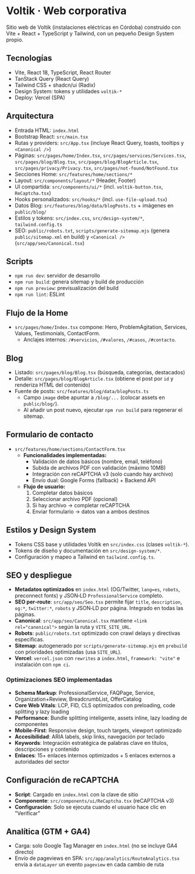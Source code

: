 # Voltik · Web corporativa

Sitio web de Voltik (instalaciones eléctricas en Córdoba) construido con Vite + React + TypeScript y Tailwind, con un pequeño Design System propio.

## Tecnologías
- Vite, React 18, TypeScript, React Router
- TanStack Query (React Query)
- Tailwind CSS + shadcn/ui (Radix)
- Design System: tokens y utilidades `voltik-*`
- Deploy: Vercel (SPA)

## Arquitectura
- Entrada HTML: `index.html`
- Bootstrap React: `src/main.tsx`
- Rutas y providers: `src/App.tsx` (incluye React Query, toasts, tooltips y `<Canonical />`)
- Páginas: `src/pages/home/Index.tsx`, `src/pages/services/Services.tsx`, `src/pages/blog/Blog.tsx`, `src/pages/blog/BlogArticle.tsx`, `src/pages/privacy/Privacy.tsx`, `src/pages/not-found/NotFound.tsx`
- Secciones Home: `src/features/home/sections/*`
- Layout: `src/components/layout/*` (Header, Footer)
- UI compartida: `src/components/ui/*` (incl. `voltik-button.tsx`, `ReCaptcha.tsx`)
- Hooks personalizados: `src/hooks/*` (incl. `use-file-upload.tsx`)
- Datos Blog: `src/features/blog/data/blogPosts.ts` + imágenes en `public/blog/`
- Estilos y tokens: `src/index.css`, `src/design-system/*`, `tailwind.config.ts`
- SEO: `public/robots.txt`, `scripts/generate-sitemap.mjs` (genera `public/sitemap.xml` en build) y `<Canonical />` (`src/app/seo/Canonical.tsx`)

## Scripts
- `npm run dev`: servidor de desarrollo
- `npm run build`: genera sitemap y build de producción
- `npm run preview`: previsualización del build
- `npm run lint`: ESLint

## Flujo de la Home
- `src/pages/home/Index.tsx` compone: Hero, ProblemAgitation, Services, Values, Testimonials, ContactForm.
  - Anclajes internos: `/#servicios`, `/#valores`, `/#casos`, `/#contacto`.

## Blog
- Listado: `src/pages/blog/Blog.tsx` (búsqueda, categorías, destacados)
- Detalle: `src/pages/blog/BlogArticle.tsx` (obtiene el post por `id` y renderiza HTML del contenido)
- Fuente de posts: `src/features/blog/data/blogPosts.ts`
  - Campo `image` debe apuntar a `/blog/...` (colocar assets en `public/blog/`).
  - Al añadir un post nuevo, ejecutar `npm run build` para regenerar el sitemap.

## Formulario de contacto
- `src/features/home/sections/ContactForm.tsx`
  - **Funcionalidades implementadas:**
    - Validación de datos básicos (nombre, email, teléfono)
    - Subida de archivos PDF con validación (máximo 10MB)
    - Integración con reCAPTCHA v3 (solo cuando hay archivo)
    - Envío dual: Google Forms (fallback) + Backend API
  - **Flujo de usuario:**
    1. Completar datos básicos
    2. Seleccionar archivo PDF (opcional)
    3. Si hay archivo → completar reCAPTCHA
    4. Enviar formulario → datos van a ambos destinos

## Estilos y Design System
- Tokens CSS base y utilidades Voltik en `src/index.css` (clases `voltik-*`).
- Tokens de diseño y documentación en `src/design-system/*`.
- Configuración y mapeo a Tailwind en `tailwind.config.ts`.

## SEO y despliegue
- **Metadatos optimizados** en `index.html` (OG/Twitter, `lang=es`, `robots`, preconnect fonts) y JSON‑LD `ProfessionalService` completo.
- **SEO per‑route**: `src/app/seo/Seo.tsx` permite fijar `title`, `description`, `og:*`, `twitter:*`, `robots` y JSON‑LD por página. Integrado en todas las páginas.
- **Canonical**: `src/app/seo/Canonical.tsx` mantiene `<link rel="canonical">` según la ruta y `VITE_SITE_URL`.
- **Robots**: `public/robots.txt` optimizado con crawl delays y directivas específicas.
- **Sitemap**: autogenerado por `scripts/generate-sitemap.mjs` en `prebuild` con prioridades optimizadas (usa `SITE_URL`).
- **Vercel**: `vercel.json` con `rewrites` a `index.html`, `framework: "vite"` e instalación con `npm ci`.

### Optimizaciones SEO implementadas
- **Schema Markup**: ProfessionalService, FAQPage, Service, Organization+Review, BreadcrumbList, OfferCatalog
- **Core Web Vitals**: LCP, FID, CLS optimizados con preloading, code splitting y lazy loading
- **Performance**: Bundle splitting inteligente, assets inline, lazy loading de componentes
- **Mobile-First**: Responsive design, touch targets, viewport optimizado
- **Accesibilidad**: ARIA labels, skip links, navegación por teclado
- **Keywords**: Integración estratégica de palabras clave en títulos, descripciones y contenido
- **Enlaces**: 15+ enlaces internos optimizados + 5 enlaces externos a autoridades del sector

## Configuración de reCAPTCHA
- **Script**: Cargado en `index.html` con la clave de sitio
- **Componente**: `src/components/ui/ReCaptcha.tsx` (reCAPTCHA v3)
- **Configuración**: Solo se ejecuta cuando el usuario hace clic en "Verificar"

## Analítica (GTM + GA4)
- Carga: solo Google Tag Manager en `index.html` (no se incluye GA4 directo)
- Envío de pageviews en SPA: `src/app/analytics/RouteAnalytics.tsx` envía a `dataLayer` un evento `pageview` en cada cambio de ruta
